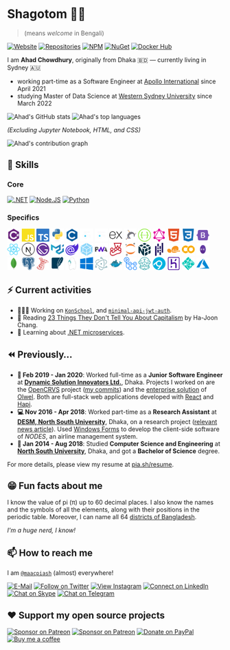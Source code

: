 # Shagotom 👋🏽

> (means *welcome* in Bengali)

[![Website](https://img.shields.io/badge/website-663399.svg?&style=for-the-badge&logo=gatsby)](https://www.maacpiash.com)
[![Repositories](https://img.shields.io/badge/Repositories-181717?style=for-the-badge&logo=github)](https://github.com/maacpiash?tab=repositories)
[![NPM](https://img.shields.io/badge/NPM-CB3837?style=for-the-badge&logo=npm)](https://www.npmjs.com/~maacpiash)
[![NuGet](https://img.shields.io/badge/NuGet-004880?style=for-the-badge&logo=nuget)](https://www.nuget.org/profiles/maacpiash)
[![Docker Hub](https://img.shields.io/badge/Hub-2496ED.svg?&style=for-the-badge&logo=docker&logoColor=white)](https://hub.docker.com/u/maacpiash)

I am **Ahad Chowdhury**, originally from Dhaka 🇧🇩 — currently living in Sydney 🇦🇺

- working part-time as a Software Engineer at [Apollo International](https://www.apollointl.com.au) since April 2021
- studying Master of Data Science at [Western Sydney University](https://www.westernsydney.edu.au/) since March 2022

![Ahad's GitHub stats](https://github-readme-stats.vercel.app/api?username=maacpiash&show_icons=true&hide_border=true&count_private=true&title_color=58A6FF&icon_color=1F6FEB&text_color=C3D1D9&bg_color=0D1117&show_icons=true&custom_title=Overall%20Stats)
![Ahad's top languages](https://github-readme-stats.vercel.app/api/top-langs/?username=maacpiash&hide=jupyter%20notebook,html,css&layout=compact&hide_border=true&langs_count=6&title_color=58A6FF&icon_color=1F6FEB&text_color=C3D1D9&bg_color=0D1117&show_icons=truee=dark&custom_title=Most%20Used%20Programming%20Languages)

_(Excluding Jupyter Notebook, HTML, and CSS)_

![Ahad's contribution graph](https://activity-graph.herokuapp.com/graph?username=maacpiash&hide_border=true&bg_color=0D1117&color=58A6FF&line=58A6FF&point=1F6FEB&area=true&custom_title=Contribution%20Graph)

## 🧠 Skills

### Core

[![.NET](https://img.shields.io/badge/.NET-5C2D91?style=for-the-badge)](https://github.com/dotnet)
[![Node.JS](https://img.shields.io/badge/Node.js-339933?style=for-the-badge)](https://github.com/nodejs)
[![Python](https://img.shields.io/badge/Python-004880?style=for-the-badge)](https://github.com/python)

### Specifics

<img height="30px" width="30px" src="./images/Languages/Csharp.svg" alt="Csharp"> <img height="30px" width="30px" src="./images/Languages/JavaScript.svg" alt="JavaScript"> <img height="30px" width="30px" src="./images/Languages/TypeScript.svg" alt="TypeScript"> <img height="30px" width="30px" src="./images/Languages/Python.svg" alt="Python"> <img height="30px" width="30px" src="./images/Languages/C.svg" alt="C"> <img height="30px" width="30px" src="./images/Web/ASP.NET-Core.png" alt="ASP.NET Core"> <img height="30px" width="30px" src="./images/Web/EF-Core.png" alt="Entity Framework Core"> <img height="30px" width="30px" src="./images/Web/Express.js.svg" alt="Express.js"> <img height="30px" width="30px" src="./images/Web/Hapi.js.png" alt="Hapi.js"> <img height="30px" width="30px" src="./images/Web/Swagger.svg" alt="Swagger"> <img height="30px" width="30px" src="./images/Web/GraphQL.svg" alt="GraphQL"> <img height="30px" width="30px" src="./images/Web/HTML5.svg" alt="HTML5"> <img height="30px" width="30px" src="./images/Web/CSS3.svg" alt="CSS3"> <img height="30px" width="30px" src="./images/Web/Bootstrap.svg" alt="Bootstrap">
<br />
<img height="30px" width="30px" src="./images/Web/React.js.svg" alt="React.js"> <img height="30px" width="30px" src="./images/Web/Next.js.svg" alt="Next.js"> <img height="30px" width="30px" src="./images/Web/Gatsby.js.svg" alt="Gatsby.js"> <img height="30px" width="30px" src="./images/Web/Material-UI.svg" alt="Material UI"> <img height="30px" width="30px" src="./images/Web/Blazor.svg" alt="Blazor"> <img height="30px" width="30px" src="./images/Web/Webpack.svg" alt="Webpack"> <img height="30px" width="30px" src="./images/Web/PWA.png" alt="PWA"> <img height="30px" width="30px" src="./images/Web/Jest.svg" alt="Jest"> <img height="30px" width="30px" src="./images/ML/Jupyter%20Notebook.svg" alt="Jupyter Notebook"> <img height="30px" width="30px" src="./images/ML/NumPy.svg" alt="NumPy"> <img height="30px" width="30px" src="./images/ML/Pandas.svg" alt="Pandas"> <img height="30px" width="30px" src="./images/ML/Scikit%20Learn.svg" alt="Scikit Learn"> <img height="30px" width="30px" src="./images/ML/Google-Colab.svg" alt="Google Colab"> <img height="30px" width="30px" src="./images/ML/ML.NET-Logo.wine.svg" alt="ML.NET">
<br/>
<img height="30px" width="30px" src="./images/DB/MongoDB.svg" alt="MongoDB"> <img height="30px" width="30px" src="./images/DB/PostgreSQL.svg" alt="PostgreSQL"> <img height="30px" width="30px" src="./images/DB/Microsoft%20SQL%20Server.svg" alt="Microsoft SQL Server"> <img height="30px" width="30px" src="./images/DB/SQLite.svg" alt="SQLite"> <img height="30px" width="30px" src="./images/DB/RethinkDB.svg" alt="RethinkDB"> <img height="30px" width="30px" src="./images/Desktop/Windows.svg" alt="Windows Forms, WPF, UWP"> <img height="30px" width="30px" src="./images/Desktop/Electron.js.svg" alt="Electron.js"> <img height="30px" width="30px" src="./images/DevOps/Docker.svg" alt="Docker"> <img height="30px" width="30px" src="./images/DevOps/GitHub%20Actions.svg" alt="GitHub Actions"> <img height="30px" width="30px" src="./images/DevOps/Travis%20CI.svg" alt="Travis CI"> <img height="30px" width="30px" src="./images/DevOps/AppVeyor.svg" alt="AppVeyor"> <img height="30px" width="30px" src="./images/DevOps/Heroku.svg" alt="Heroku"> <img height="30px" width="30px" src="./images/DevOps/Netlify.svg" alt="Netlify"> <img height="30px" width="30px" src="./images/DevOps/MicrosoftAzure.svg" alt="Microsoft Azure">

## ⚡ Current activities

- 👨🏽‍💻 Working on [`KonSchool`](https://github.com/maacpiash/KonSchool), and [`minimal-api-jwt-auth`](https://github.com/maacpiash/minimal-api-jwt-auth).
- 📖 Reading [23 Things They Don't Tell You About Capitalism](https://www.amazon.com.au/dp/0141047976) by Ha-Joon Chang.
- 💭 Learning about [.NET microservices](https://docs.microsoft.com/en-us/dotnet/architecture/microservices).

## ⏪️ Previously…

- **🏢 Feb 2019 - Jan 2020**: Worked full-time as a **Junior Software Engineer** at [**Dynamic Solution Innovators Ltd.**](http://dsinnovators.com), Dhaka. Projects I worked on are the [OpenCRVS](https://github.com/opencrvs/opencrvs-core) project ([my commits](https://github.com/opencrvs/opencrvs-core/commits?author=maacpiash)) and the [enterprise solution](http://dsinnovators.com/olwel.html) of [Olwel](https://olwel.com). Both are full-stack web applications developed with [React](https://github.com/facebook/react) and [Hapi](https://github.com/hapijs/hapi).
- **💻 Nov 2016 - Apr 2018**: Worked part-time as a **Research Assistant** at [**DESM, North South University**](http://www.northsouth.edu/academic/shls/esm/), Dhaka, on a research project ([relevant news article](http://www.ipsnews.net/2017/05/flying-green-in-bangladesh/)). Used [Windows Forms](https://github.com/dotnet/winforms) to develop the client-side software of *NODES*, an airline management system.
- **🎒 Jan 2014 - Aug 2018**: Studied **Computer Science and Engineering** at [**North South University**](http://www.northsouth.edu), Dhaka, and got a **Bachelor of Science** degree.

For more details, please view my resume at [pia.sh/resume](https://pia.sh/resume).

## 😁 Fun facts about me

I know the value of pi (π) up to 60 decimal places. I also know the names and the symbols of all the elements, along with their positions in the periodic table. Moreover, I can name all 64 [districts of Bangladesh](https://en.wikipedia.org/wiki/Districts_of_Bangladesh).

*I'm a huge nerd, I know!*

## 📫 How to reach me

I am [`@maacpiash`](https://maacpia.sh) (almost) everywhere!

[![E-Mail](https://img.shields.io/badge/Email-00A95C?style=for-the-badge&logo=linode&logoColor=white)](mailto:github@maacpiash.com)
[![Follow on Twitter](https://img.shields.io/badge/Follow-1DA1F2?style=for-the-badge&logo=twitter&logoColor=white)](https://twitter.com/maacpiash)
[![View Instagram](https://img.shields.io/badge/view-E4405F.svg?&style=for-the-badge&logo=instagram&logoColor=white)](https://instagram.com/maacpiash)
[![Connect on LinkedIn](https://img.shields.io/badge/connect-0077B5.svg?&style=for-the-badge&logo=linkedin)](https://www.linkedin.com/in/maacpiash)
[![Chat on Skype](https://img.shields.io/badge/chat-00AFF0.svg?&style=for-the-badge&logo=skype-for-business&logoColor=white)](https://join.skype.com/invite/UVzqFuCFERPh)
[![Chat on Telegram](https://img.shields.io/badge/message-3CB5F0.svg?&style=for-the-badge&logo=telegram&logoColor=white)](https://t.me/maacpiash)

## ❤️ Support my open source projects

[![Sponsor on Patreon](https://img.shields.io/badge/sponsors-181717.svg?&style=for-the-badge&logo=github&logoColor=white)](https://github.com/sponsors/maacpiash)
[![Sponsor on Patreon](https://img.shields.io/badge/patreon-F96854.svg?&style=for-the-badge&logo=patreon&logoColor=white)](https://patreon.com/maacpiash)
[![Donate on PayPal](https://img.shields.io/badge/paypal-10558C.svg?&style=for-the-badge&logo=paypal&logoColor=white)](https://www.paypal.me/maacpiash)
[![Buy me a coffee](https://img.shields.io/badge/coffee-5f7fff.svg?&style=for-the-badge&logo=buy-me-a-coffee)](https://www.buymeacoffee.com/maacpiash)
